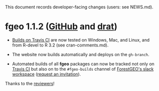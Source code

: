 This document records developer-facing changes (users: see NEWS.md).

# fgeo 1.1.2 ([GitHub](https://github.com/forestgeo/fgeo/releases) and [drat](https://forestgeo.github.io/drat/))

* [Builds on Travis CI](https://travis-ci.org/forestgeo/fgeo/builds/) are now tested on Windows, Mac, and Linux, and from R-devel to R 3.2 (see cran-comments.md).

* The website now builds automatically and deploys on the `gh-branch`.

* Automated builds of all __fgeo__ packages can now be tracked not only on [Travis CI](https://travis-ci.org/forestgeo/) but also on to the `#fgeo-builds` channel of [ForestGEO's slack workspace](https://forestgeo.slack.com/) ([request an invitation](https://github.com/forestgeo/forum/issues/new)).

Thanks to the [reviewers](https://forestgeo.github.io/fgeo/authors.html)!
